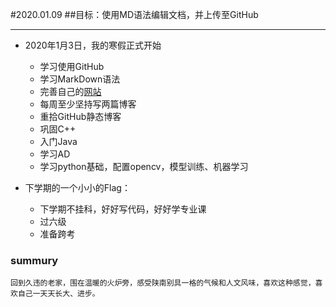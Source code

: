 #2020.01.09
##目标：使用MD语法编辑文档，并上传至GitHub

---
+ 2020年1月3日，我的寒假正式开始
    + 学习使用GitHub
    + 学习MarkDown语法
    + 完善自己的[网站](http://www.wjsite.cn)
    + 每周至少坚持写两篇博客
    + 重拾GitHub静态博客
    + 巩固C++
    + 入门Java
    + 学习AD
    + 学习python基础，配置opencv，模型训练、机器学习
    
+ 下学期的一个小小的Flag：
    + 下学期不挂科，好好写代码，好好学专业课
    + 过六级
    + 准备跨考

### summury
    
    回到久违的老家，围在温暖的火炉旁，感受陕南别具一格的气候和人文风味，喜欢这种感觉，喜欢自己一天天长大、进步。